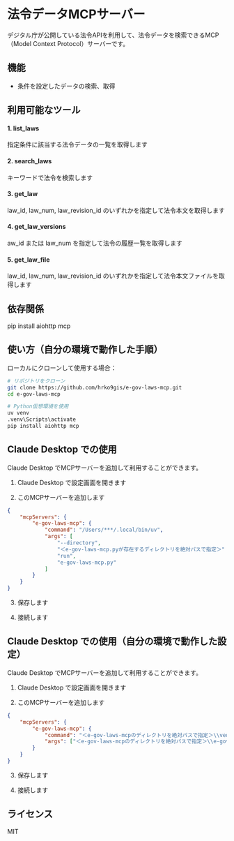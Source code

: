 # 法令データMCPサーバー

デジタル庁が公開している法令APIを利用して、法令データを検索できるMCP（Model Context Protocol）サーバーです。

## 機能

- 条件を設定したデータの検索、取得

## 利用可能なツール
#### 1. list_laws

指定条件に該当する法令データの一覧を取得します

#### 2. search_laws

キーワードで法令を検索します

#### 3. get_law

law_id, law_num, law_revision_id のいずれかを指定して法令本文を取得します

#### 4. get_law_versions

aw_id または law_num を指定して法令の履歴一覧を取得します

#### 5. get_law_file

law_id, law_num, law_revision_id のいずれかを指定して法令本文ファイルを取得します

## 依存関係

pip install aiohttp mcp

## 使い方（自分の環境で動作した手順）

ローカルにクローンして使用する場合：

```bash
# リポジトリをクローン
git clone https://github.com/hrko9gis/e-gov-laws-mcp.git
cd e-gov-laws-mcp

# Python仮想環境を使用
uv venv
.venv\Scripts\activate
pip install aiohttp mcp
```

## Claude Desktop での使用

Claude Desktop でMCPサーバーを追加して利用することができます。

1. Claude Desktop で設定画面を開きます

2. このMCPサーバーを追加します
```json
{
    "mcpServers": {
        "e-gov-laws-mcp": {
            "command": "/Users/***/.local/bin/uv",
            "args": [
                "--directory",
                "＜e-gov-laws-mcp.pyが存在するディレクトリを絶対パスで指定＞"
                "run",
                "e-gov-laws-mcp.py"
            ]
        }
    }
}
```

3. 保存します

4. 接続します

## Claude Desktop での使用（自分の環境で動作した設定）
Claude Desktop でMCPサーバーを追加して利用することができます。

1. Claude Desktop で設定画面を開きます

2. このMCPサーバーを追加します
```json
{
    "mcpServers": {
        "e-gov-laws-mcp": {
            "command": "＜e-gov-laws-mcpのディレクトリを絶対パスで指定＞\\venv\\Scripts\\python.exe",
            "args": ["＜e-gov-laws-mcpのディレクトリを絶対パスで指定＞\\e-gov-laws-mcp.py"]
        }
    }
}
```

3. 保存します

4. 接続します


## ライセンス

MIT

